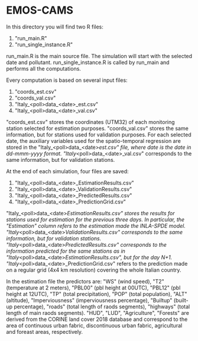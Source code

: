 # EMOS-CAMS

In this directory you will find two R files:
1) "run_main.R"
2) "run_single_instance.R"

run_main.R is the main source file. The simulation will start with the selected date and pollutant.
run_single_instance.R is called by run_main and performs all the computations.

Every computation is based on several input files:
1) "coords_est.csv"
2) "coords_val.csv"
3) "Italy_\<poll\>data_\<date\>_est.csv"
4) "Italy_\<poll\>data_\<date\>_val.csv"

"coords_est.csv" stores the coordinates (UTM32) of each monitoring station selected for estimation purposes. "coords_val.csv" stores the same information, but for stations used for validation purposes. For each selected date, the auxiliary variables used for the spatio-temporal regression are stored in the "Italy_\<poll\>data_\<date\>_est.csv" file, where date is the date in dd-mmm-yyyy format. "Italy_\<poll>data_\<date\>_val.csv" corresponds to the same information, but for validation stations.
  
At the end of each simulation, four files are saved:
1) "Italy_\<poll\>data_\<date\>_EstimationResults.csv"
2) "Italy_\<poll\>data_\<date\>_ValidationResults.csv"
3) "Italy_\<poll\>data_\<date\>_PredictedResults.csv"
4) "Italy_\<poll\>data_\<date\>_PredictionGrid.csv"
  
"Italy_\<poll\>data_\<date\>_EstimationResults.csv" stores the results for stations used for estimation for the previous three days. In particular, the "Estimation" column refers to the estimation made the INLA-SPDE model. "Italy_\<poll\>data_\<date\>_ValidationResults.csv" corresponds to the same information, but for validation stations. "Italy_\<poll\>data_\<date\>_PredictedResults.csv" corresponds to the information predicted for the same stations as in "Italy_\<poll\>data_\<date\>_EstimationResults.csv", but for the day N+1. "Italy_\<poll\>data_\<date\>_PredictionGrid.csv" refers to the prediction made on a regular grid (4x4 km resolution) covering the whole Italian country.
  
In the estimation file the predictors are:  "WS" (wind speed), "T2" (temperature at 2 meters), "PBL00" (pbl height at 00UTC), "PBL12" (pbl height at 12UTC), "TP" (total precipitation), "POP" (total population), "ALT" (altitude), "Imperviousness" (imperviousness percentage), "Builtup" (built-up percentage), "roads" (total length of raods segments), "highways" (total length of main raods segments). "HUD", "LUD", "Agriculture", "Forests" are derived from the CORINE land cover 2018 database and correspond to the area of continuous urban fabric, discontinuous urban fabric, agricultural and foreast areas, respectively.
